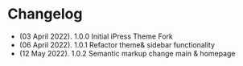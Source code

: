 # Changelog
* (03 April 2022). 	1.0.0 	Initial iPress Theme Fork 
* (06 April 2022). 	1.0.1 	Refactor theme& sidebar functionality
* (12 May 2022).	1.0.2	Semantic markup change main & homepage

